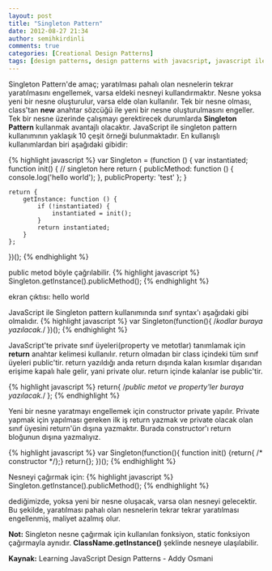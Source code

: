 ```yaml
---
layout: post
title: "Singleton Pattern"
date: 2012-08-27 21:34
author: semihkirdinli
comments: true
categories: [Creational Design Patterns]
tags: [design patterns, design patterns with javacsript, javascript ile tasarım desenleri, nesne yönelimli programlama, singleton, singleton pattern, tasarım desenleri]
---
```

Singleton Pattern'de amaç; yaratılması pahalı olan nesnelerin tekrar yaratılmasını engellemek, varsa eldeki nesneyi kullandırmaktır. Nesne yoksa yeni bir nesne oluşturulur, varsa elde olan kullanılır. Tek bir nesne olması, class'tan **new** anahtar sözcüğü ile yeni bir nesne oluşturulmasını engeller. Tek bir nesne üzerinde çalışmayı gerektirecek durumlarda **Singleton Pattern** kullanmak avantajlı olacaktır. JavaScript ile singleton pattern kullanımının yaklaşık 10 çeşit örneği bulunmaktadır. En kullanışlı kullanımlardan biri aşağıdaki gibidir:

{% highlight javascript %}
var Singleton = (function () {
    var instantiated;
    function init() {
        // singleton here
        return {
            publicMethod: function () {
                console.log('hello world');
            },
            publicProperty: 'test'
        };
    }
	
    return {
        getInstance: function () {
            if (!instantiated) {
                instantiated = init();
            }
            return instantiated;
        }
    };
})();
{% endhighlight %}

public metod böyle çağrılabilir.
{% highlight javascript %}
Singleton.getInstance().publicMethod();
{% endhighlight %}

ekran çıktısı: hello world

JavaScript ile Singleton pattern kullanımında sınıf syntax'ı aşağıdaki gibi olmalıdır.
{% highlight javascript %}
var Singleton(function(){ 
   /*kodlar buraya yazılacak.*/
})();
{% endhighlight %}

JavaScript'te private sınıf üyeleri(property ve metotlar) tanımlamak için **return** anahtar kelimesi kullanılır. return olmadan bir class içindeki tüm sınıf üyeleri public'tir. return yazıldığı anda return dışında kalan kısımlar dışarıdan erişime kapalı hale gelir, yani private olur. return içinde kalanlar ise public'tir.

{% highlight javascript %}
return{
   /*public metot ve property'ler buraya yazılacak.*/
};
{% endhighlight %}

Yeni bir nesne yaratmayı engellemek için constructor private yapılır. Private yapmak için yapılması gereken ilk iş return yazmak ve private olacak olan sınıf üyesini return'ün dışına yazmaktır. Burada constructor'ı return bloğunun dışına yazmalıyız.

{% highlight javascript %}
var Singleton(function(){ 
   function init() {return{ /* constructor */};}
   return{};
})();
{% endhighlight %}

Nesneyi çağırmak için:
{% highlight javascript %}
Singleton.getInstance().publicMethod();
{% endhighlight %}

dediğimizde, yoksa yeni bir nesne oluşacak, varsa olan nesneyi gelecektir. Bu şekilde, yaratılması pahalı olan nesnelerin tekrar tekrar yaratılması engellenmiş, maliyet azalmış olur.

**Not:** Singleton nesne çağırmak için kullanılan fonksiyon, static fonksiyon çağırmayla aynıdır. **ClassName.getInstance()** şeklinde nesneye ulaşılabilir.

**Kaynak:** Learning JavaScript Design Patterns - Addy Osmani
